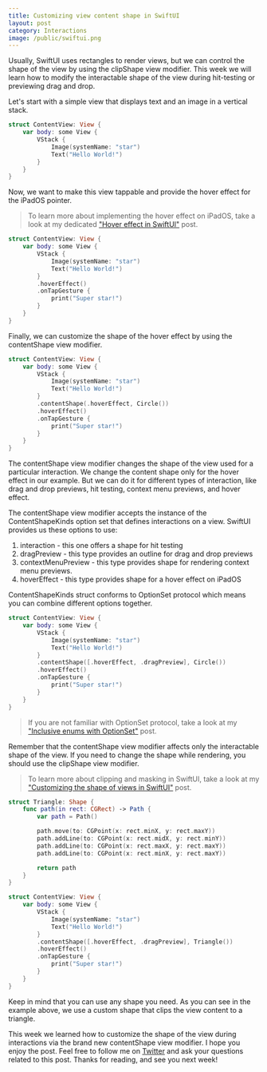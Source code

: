 ```yaml
---
title: Customizing view content shape in SwiftUI
layout: post
category: Interactions
image: /public/swiftui.png
---
```


Usually, SwiftUI uses rectangles to render views, but we can control the shape of the view by using the clipShape view modifier. This week we will learn how to modify the interactable shape of the view during hit-testing or previewing drag and drop.

Let's start with a simple view that displays text and an image in a vertical stack.

```swift
struct ContentView: View {
    var body: some View {
        VStack {
            Image(systemName: "star")
            Text("Hello World!")
        }
    }
}
```

Now, we want to make this view tappable and provide the hover effect for the iPadOS pointer.

> To learn more about implementing the hover effect on iPadOS, take a look at my dedicated ["Hover effect in SwiftUI"](/2020/03/25/hover-effect-in-swiftui/) post.

```swift
struct ContentView: View {
    var body: some View {
        VStack {
            Image(systemName: "star")
            Text("Hello World!")
        }
        .hoverEffect()
        .onTapGesture {
            print("Super star!")
        }
    }
}
```

Finally, we can customize the shape of the hover effect by using the contentShape view modifier.

```swift
struct ContentView: View {
    var body: some View {
        VStack {
            Image(systemName: "star")
            Text("Hello World!")
        }
        .contentShape(.hoverEffect, Circle())
        .hoverEffect()
        .onTapGesture {
            print("Super star!")
        }
    }
}
```

The contentShape view modifier changes the shape of the view used for a particular interaction. We change the content shape only for the hover effect in our example. But we can do it for different types of interaction, like drag and drop previews, hit testing, context menu previews, and hover effect.

The contentShape view modifier accepts the instance of the ContentShapeKinds option set that defines interactions on a view. SwiftUI provides us these options to use:

1. interaction - this one offers a shape for hit testing
2. dragPreview - this type provides an outline for drag and drop previews
3. contextMenuPreview - this type provides shape for rendering context menu previews.
4. hoverEffect - this type provides shape for a hover effect on iPadOS

ContentShapeKinds struct conforms to OptionSet protocol which means you can combine different options together.

```swift
struct ContentView: View {
    var body: some View {
        VStack {
            Image(systemName: "star")
            Text("Hello World!")
        }
        .contentShape([.hoverEffect, .dragPreview], Circle())
        .hoverEffect()
        .onTapGesture {
            print("Super star!")
        }
    }
}
```

> If you are not familiar with OptionSet protocol, take a look at my ["Inclusive enums with OptionSet"](/2019/04/10/inclusive-enums-with-optionset/) post.

Remember that the contentShape view modifier affects only the interactable shape of the view. If you need to change the shape while rendering, you should use the clipShape view modifier.

> To learn more about clipping and masking in SwiftUI, take a look at my ["Customizing the shape of views in SwiftUI"](/2020/02/12/customizing-the-shape-of-views-in-swiftui/) post.

```swift
struct Triangle: Shape {
    func path(in rect: CGRect) -> Path {
        var path = Path()

        path.move(to: CGPoint(x: rect.minX, y: rect.maxY))
        path.addLine(to: CGPoint(x: rect.midX, y: rect.minY))
        path.addLine(to: CGPoint(x: rect.maxX, y: rect.maxY))
        path.addLine(to: CGPoint(x: rect.minX, y: rect.maxY))

        return path
    }
}

struct ContentView: View {
    var body: some View {
        VStack {
            Image(systemName: "star")
            Text("Hello World!")
        }
        .contentShape([.hoverEffect, .dragPreview], Triangle())
        .hoverEffect()
        .onTapGesture {
            print("Super star!")
        }
    }
}
```

Keep in mind that you can use any shape you need. As you can see in the example above, we use a custom shape that clips the view content to a triangle.

This week we learned how to customize the shape of the view during interactions via the brand new contentShape view modifier. I hope you enjoy the post. Feel free to follow me on [Twitter](https://twitter.com/mecid) and ask your questions related to this post. Thanks for reading, and see you next week!
